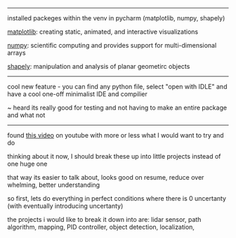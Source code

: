 ***

installed packeges within the venv in pycharm (matplotlib, numpy, shapely) <p>
[matplotlib](https://matplotlib.org/stable/): creating static, animated, and interactive visualizations <p>
[numpy](https://numpy.org/devdocs/): scientific computing and provides support for multi-dimensional arrays <p>
[shapely](https://shapely.readthedocs.io/en/stable/index.html): manipulation and analysis of planar geometirc objects<p>

***

cool new feature - you can find any python file, select "open with IDLE" and have a cool one-off minimalist IDE and compilier <p>
~ heard its really good for testing and not having to make an entire package and what not <p>

***

found [this video](https://www.youtube.com/watch?v=Tllz7Ox2B3g&ab_channel=HobbyCoding) on youtube with more or less what I would want to try and do <p>
thinking about it now, I should break these up into little projects instead of one huge one <p>
that way its easier to talk about, looks good on resume, reduce over whelming, better understanding <p>
so first, lets do everything in perfect conditions where there is 0 uncertanty (with eventually introducing uncertanty)<p>
the projects i would like to break it down into are: lidar sensor, path algorithm, mapping, PID controller, object detection, localization, 
